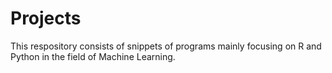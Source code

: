 # Projects
This respository consists of snippets of programs mainly focusing on R and Python in the field of Machine Learning.
